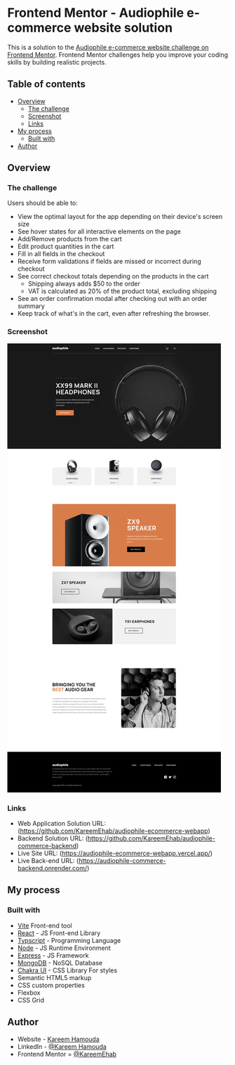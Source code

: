 # Frontend Mentor - Audiophile e-commerce website solution

This is a solution to the [Audiophile e-commerce website challenge on Frontend Mentor](https://www.frontendmentor.io/challenges/audiophile-ecommerce-website-C8cuSd_wx). Frontend Mentor challenges help you improve your coding skills by building realistic projects.

## Table of contents

- [Overview](#overview)
  - [The challenge](#the-challenge)
  - [Screenshot](#screenshot)
  - [Links](#links)
- [My process](#my-process)
  - [Built with](#built-with)
- [Author](#author)

## Overview

### The challenge

Users should be able to:

- View the optimal layout for the app depending on their device's screen size
- See hover states for all interactive elements on the page
- Add/Remove products from the cart
- Edit product quantities in the cart
- Fill in all fields in the checkout
- Receive form validations if fields are missed or incorrect during checkout
- See correct checkout totals depending on the products in the cart
  - Shipping always adds $50 to the order
  - VAT is calculated as 20% of the product total, excluding shipping
- See an order confirmation modal after checking out with an order summary
- Keep track of what's in the cart, even after refreshing the browser.

### Screenshot

![](./assets/Screenshot.png)

### Links

- Web Application Solution URL: (https://github.com/KareemEhab/audiophile-ecommerce-webapp)
- Backend Solution URL: (https://github.com/KareemEhab/audiophile-commerce-backend)
- Live Site URL: (https://audiophile-ecommerce-webapp.vercel.app/)
- Live Back-end URL: (https://audiophile-commerce-backend.onrender.com/)

## My process

### Built with

- [Vite](https://vitejs.dev/) Front-end tool
- [React](https://reactjs.org/) - JS Front-end Library
- [Typscript](https://www.typescriptlang.org/) - Programming Language
- [Node](https://nodejs.org/en) - JS Runtime Environment
- [Express](https://expressjs.com/) - JS Framework
- [MongoDB](https://www.mongodb.com/) - NoSQL Database
- [Chakra UI](https://chakra-ui.com/) - CSS Library For styles
- Semantic HTML5 markup
- CSS custom properties
- Flexbox
- CSS Grid

## Author

- Website - [Kareem Hamouda](https://vs-code-themed-portfolio-theta.vercel.app/)
- LinkedIn - [@Kareem Hamouda](https://www.linkedin.com/in/kareem-hamouda/)
- Frontend Mentor = [@KareemEhab](https://www.frontendmentor.io/profile/KareemEhab)
